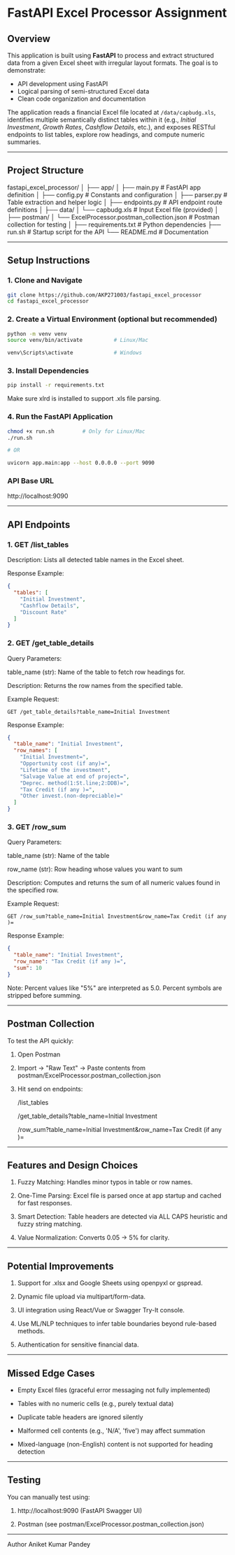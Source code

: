 # FastAPI Excel Processor Assignment

## Overview

This application is built using **FastAPI** to process and extract structured data from a given Excel sheet with irregular layout formats. The goal is to demonstrate:

- API development using FastAPI
- Logical parsing of semi-structured Excel data
- Clean code organization and documentation

The application reads a financial Excel file located at `/data/capbudg.xls`, identifies multiple semantically distinct tables within it (e.g., *Initial Investment*, *Growth Rates*, *Cashflow Details*, etc.), and exposes RESTful endpoints to list tables, explore row headings, and compute numeric summaries.

---

## Project Structure
fastapi_excel_processor/
│
├── app/
│ ├── main.py # FastAPI app definition
│ ├── config.py # Constants and configuration
│ ├── parser.py # Table extraction and helper logic
│ ├── endpoints.py # API endpoint route definitions
│
├── data/
│ └── capbudg.xls # Input Excel file (provided)
│
├── postman/
│ └── ExcelProcessor.postman_collection.json # Postman collection for testing
│
├── requirements.txt # Python dependencies
├── run.sh # Startup script for the API
└── README.md # Documentation

---

## Setup Instructions

### 1. Clone and Navigate
```bash
git clone https://github.com/AKP271003/fastapi_excel_processor
cd fastapi_excel_processor
```

### 2. Create a Virtual Environment (optional but recommended)
```bash
python -m venv venv
source venv/bin/activate          # Linux/Mac

venv\Scripts\activate             # Windows
```

### 3. Install Dependencies
```bash
pip install -r requirements.txt
```
Make sure xlrd is installed to support .xls file parsing.

### 4. Run the FastAPI Application
```bash
chmod +x run.sh         # Only for Linux/Mac
./run.sh

# OR

uvicorn app.main:app --host 0.0.0.0 --port 9090
```

### API Base URL

http://localhost:9090

---

## API Endpoints

### 1. GET /list_tables
Description: Lists all detected table names in the Excel sheet.

Response Example:
```json
{
  "tables": [
    "Initial Investment",
    "Cashflow Details",
    "Discount Rate"
  ]
}
```

### 2. GET /get_table_details
Query Parameters:

table_name (str): Name of the table to fetch row headings for.

Description: Returns the row names from the specified table.

Example Request:
```
GET /get_table_details?table_name=Initial Investment
```

Response Example:
```json
{
  "table_name": "Initial Investment",
  "row_names": [
    "Initial Investment=",
    "Opportunity cost (if any)=",
    "Lifetime of the investment",
    "Salvage Value at end of project=",
    "Deprec. method(1:St.line;2:DDB)=",
    "Tax Credit (if any )=",
    "Other invest.(non-depreciable)="
  ]
}
```

### 3. GET /row_sum
Query Parameters:

table_name (str): Name of the table

row_name (str): Row heading whose values you want to sum

Description: Computes and returns the sum of all numeric values found in the specified row.

Example Request:
```
GET /row_sum?table_name=Initial Investment&row_name=Tax Credit (if any )=
```

Response Example:
```json
{
  "table_name": "Initial Investment",
  "row_name": "Tax Credit (if any )=",
  "sum": 10
}
```
Note: Percent values like "5%" are interpreted as 5.0. Percent symbols are stripped before summing.

---

## Postman Collection
To test the API quickly:

1. Open Postman

2. Import → "Raw Text" → Paste contents from postman/ExcelProcessor.postman_collection.json

3. Hit send on endpoints:

    /list_tables

    /get_table_details?table_name=Initial Investment

    /row_sum?table_name=Initial Investment&row_name=Tax Credit (if any )=

---

## Features and Design Choices
1. Fuzzy Matching: Handles minor typos in table or row names.

2. One-Time Parsing: Excel file is parsed once at app startup and cached for fast responses.

3. Smart Detection: Table headers are detected via ALL CAPS heuristic and fuzzy string matching.

4. Value Normalization: Converts 0.05 → 5% for clarity.

---

## Potential Improvements
1. Support for .xlsx and Google Sheets using openpyxl or gspread.

2. Dynamic file upload via multipart/form-data.

3. UI integration using React/Vue or Swagger Try-It console.

4. Use ML/NLP techniques to infer table boundaries beyond rule-based methods.

5. Authentication for sensitive financial data.

---

## Missed Edge Cases
- Empty Excel files (graceful error messaging not fully implemented)

- Tables with no numeric cells (e.g., purely textual data)

- Duplicate table headers are ignored silently

- Malformed cell contents (e.g., 'N/A', 'five') may affect summation

- Mixed-language (non-English) content is not supported for heading detection

---

## Testing
You can manually test using:

1. http://localhost:9090 (FastAPI Swagger UI)

2. Postman (see postman/ExcelProcessor.postman_collection.json)

---

Author
Aniket Kumar Pandey
